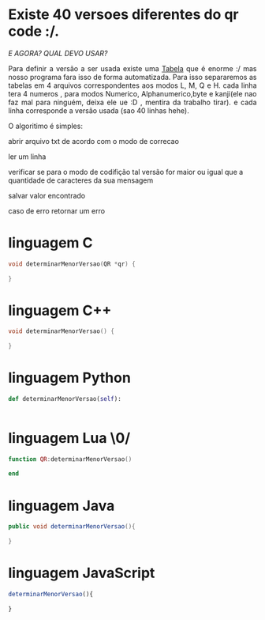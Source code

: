 # Existe 40 versoes diferentes do qr code :/.

*E AGORA? QUAL DEVO USAR?*

 
 <p align="justify">
 	Para definir a versão a ser usada existe uma 
	<a href = "https://www.thonky.com/qr-code-tutorial/character-capacities">Tabela</a> 
	que é enorme :/
 	mas nosso programa fara isso de forma automatizada. Para isso separaremos as tabelas em 4 arquivos
 	correspondentes aos modos L, M, Q e H. cada linha tera 4 numeros , para modos Numerico, Alphanumerico,byte e kanji(ele nao faz mal para ninguém, deixa ele ue :D , mentira da trabalho tirar). e cada linha corresponde a versão usada (sao 40 linhas hehe).
</p>


 <p align="justify">
 	O algoritimo é simples:
 </p>
 <p align="justify">
 	abrir arquivo txt de acordo com o modo de correcao
 	<p></p>
 	ler um linha 
 	<p></p>
 	verificar se para o modo de codifição tal versão for maior ou igual que a quantidade de caracteres da sua mensagem
 	<p></p>
 	salvar valor encontrado
 	<p></p>
 	caso de erro retornar um erro
</p>



# linguagem C
```C
void determinarMenorVersao(QR *qr) {
	
}
```
# linguagem C++ 
```Cpp
void determinarMenorVersao() {
	
}
```
# linguagem Python
```Python
def determinarMenorVersao(self):
    
```
# linguagem Lua \0/
```lua
function QR:determinarMenorVersao()
    
end
```
# linguagem Java
```Java
public void determinarMenorVersao(){
   
}
```
# linguagem JavaScript
```javaScript
determinarMenorVersao(){
  
}
```
